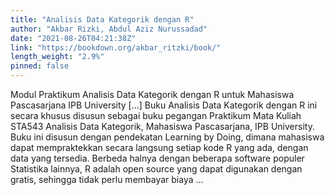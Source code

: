 ```yaml
---
title: "Analisis Data Kategorik dengan R"
author: "Akbar Rizki, Abdul Aziz Nurussadad"
date: "2021-08-26T04:21:38Z"
link: "https://bookdown.org/akbar_ritzki/book/"
length_weight: "2.9%"
pinned: false
---
```


Modul Praktikum Analisis Data Kategorik dengan R untuk Mahasiswa Pascasarjana IPB University [...] Buku Analisis Data Kategorik dengan R ini secara khusus disusun sebagai buku pegangan Praktikum Mata Kuliah STA543 Analisis Data Kategorik, Mahasiswa Pascasarjana, IPB University. Buku ini disusun dengan pendekatan Learning by Doing, dimana mahasiswa dapat mempraktekkan secara langsung setiap kode R yang ada, dengan data yang tersedia. Berbeda halnya dengan beberapa software populer Statistika lainnya, R adalah open source yang dapat digunakan dengan gratis, sehingga tidak perlu membayar biaya ...
